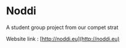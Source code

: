 # Noddi
A student group project from our compet strat

Website link : [http://noddi.eu](http://noddi.eu)

